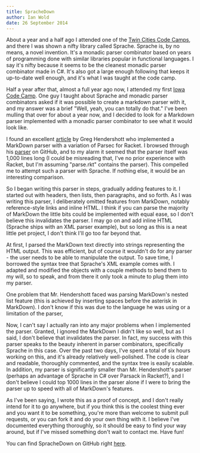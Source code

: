 ```yaml
---
title: SpracheDown
author: Ian Wold
date: 26 September 2014
---
```


About a year and a half ago I attended one of the [Twin Cities Code Camps](http://www.twincitiescodecamp.com), and there I was shown a nifty library called Sprache. Sprache is, by no means, a novel invention. It's a monadic parser combinator based on years of programming done with similar libraries popular in functional languages. I say it's nifty because it seems to be the cleanest monadic parser combinator made in C#. It's also got a large enough following that keeps it up-to-date well enough, and it's what I was taught at the code camp.

Half a year after that, almost a full year ago now, I attended my first [Iowa Code Camp](http://www.iowacodecamp.com). One guy I taught about Sprache and monadic parser combinators asked if it was possible to create a markdown parser with it, and my answer was a brief "Well, yeah, you can totally do that." I've been mulling that over for about a year now, and I decided to look for a Markdown parser implemented with a monadic parser combinator to see what it would look like.

I found an excellent [article](http://www.greghendershott.com/2013/11/markdown-parser-redesign.html) by Greg Hendershott who implemented a MarkDown parser with a variation of Parsec for Racket. I browsed through his [parser](https://github.com/greghendershott/markdown) on GitHub, and to my alarm it seemed that the parser itself was 1,000 lines long (I could be misreading that, I've no prior experience with Racket, but I'm assuming "parse.rkt" contains the parser). This compelled me to attempt such a parser with Sprache. If nothing else, it would be an interesting comparison.

So I began writing this parser in steps, gradually adding features to it. I started out with headers, then lists, then paragraphs, and so forth. As I was writing this parser, I deliberately omitted features from MarkDown, notably reference-style links and inline HTML. I think if you can parse the majority of MarkDown the little bits could be implemented with equal ease, so I don't believe this invalidates the parser. I may go on and add inline HTML (Sprache ships with an XML parser example), but so long as this is a neat little pet project, I don't think I'll go too far beyond that.

At first, I parsed the MarkDown text directly into strings representing the HTML output. This was efficient, but of course it wouldn't do for any parser - the user needs to be able to manipulate the output. To save time, I borrowed the syntax tree that Sprache's XML example comes with. I adapted and modified the objects with a couple methods to bend them to my will, so to speak, and from there it only took a minute to plug them into my parser.

One problem that Mr. Hendershott faced was parsing MarkDown's nested list feature (this is achieved by inserting spaces before the asterisk in MarkDown). I don't know if this was due to the language he was using or a limitation of the parser, 

Now, I can't say I actually ran into any major problems when I implemented the parser. Granted, I ignored the MarkDown I didn't like so well, but as I said, I don't believe that invalidates the parser. In fact, my success with this parser speaks to the beauty inherent in parser combinators, specifically Sprache in this case. Over the past two days, I've spent a total of six hours working on this, and it's already relatively well-polished. The code is clear and readable, thoroughly commented, and the syntax tree is easily scalable. In addition, my parser is significantly smaller than Mr. Hendershott's parser (perhaps an advantage of Sprache in C# over Parsack in Racket?), and I don't believe I could top 1000 lines in the parser alone if I were to bring the parser up to speed with all of MarkDown's features.

As I've been saying, I wrote this as a proof of concept, and I don't really intend for it to go anywhere, but if you think this is the coolest thing ever and you want it to be something, you're more than welcome to submit pull requests, or you can fork it and do your own thing with it. I believe I've documented everything thoroughly, so it should be easy to find your way around, but if I've missed something don't wait to contact me. Have fun!

You can find SpracheDown on GitHub right [here](https://github.com/IanWold/SpracheDown).
